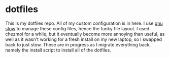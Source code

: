 # dotfiles

This is my dotfiles repo. All of my custom configuration is in here. I use [gnu stow](https://www.gnu.org/software/stow/) to manage these config files, hence the funky file layout. I used chezmoi for a while, but it eventually become more annoying than useful, as well as it wasn't working for a fresh install on my new laptop, so I swapped back to just stow. These are in progress as I migrate everything back, namely the install script to install all of the dotfiles.

